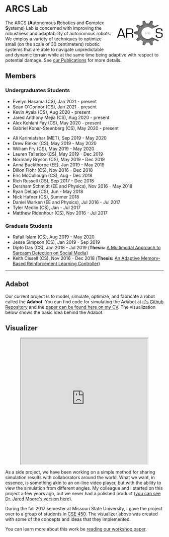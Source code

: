 # ARCS Lab

<img style="float:right; width:30%; margin-left: 1rem;" src="../img/arcs-lab-logo.png" alt="ARCS Lab Logo">

The ARCS (**A**utonomous **R**obotics and **C**omplex **S**ystems) Lab is concerned with improving the robustness and adaptability of autonomous robots. We employ a variety of techniques to optimize small (on the scale of 30 centimeters) robotic systems that are able to navigate unpredictable and dynamic terrain while at the same time being adaptive with respect to potential damage. See [our Publications](../cv/#publications) for more details.

## Members

### Undergraduates Students


- Evelyn Hasama (CS), Jan 2021 - present
- Sean O'Connor (CS), Jan 2021 - present
- Kevin Ayala (CS), Aug 2020 - present
- Jared Anthony Mejia (CS), Aug 2020 - present
- Alex Kehlani Fay (CS), May 2020 - present
- Gabriel Konar-Steenberg (CS), May 2020 - present

<!-- Seth and Kimmy -->

- Ali Karimiafshar (MET), Sep 2019 - May 2020
- Drew Rinker (CS), May 2019 - May 2020
- William Fry (CS), May 2019 - May 2020
- Lauren Tallerico (CS), May 2019 - Dec 2019
- Normany Bryson (CS), May 2019 - Dec 2019
- Anna Buckthorpe (EE), Jan 2019 - May 2019
- Dillon Flohr (CS), Nov 2016 - Dec 2018
- Eric McCullough (CS), Aug - Dec 2018
- Rich Russell (CS), Sep 2017 - Dec 2018
- Dersham Schmidt (EE and Physics), Nov 2016 - May 2018
- Ryan DeLap (CS), Jun - May 2018
- Nick Hafner (CS), Summer 2018
- Daniel Warken (EE and Physics), Jul 2016 - Jul 2017
- Tyler Medlin (CS), Jan - Jul 2017
- Matthew Ridenhour (CS), Nov 2016 - Jul 2017

### Graduate Students

- Rafail Islam (CS), Aug 2019 - May 2020
- Jesse Simpson (CS), Jan 2019 - Sep 2019
- Dipto Das (CS), Jan 2018 - Jul 2019 (**Thesis:** [A Multimodal Approach to Sarcasm Detection on Social Media](https://bearworks.missouristate.edu/theses/3417/))
- Keith Cissell (CS), Nov 2016 - Dec 2018 (**Thesis:** [An Adaptive Memory-Based Reinforcement Learning Controller](https://bearworks.missouristate.edu/theses/3326/))

---

## Adabot

Our current project is to model, simulate, optimize, and fabricate a robot called the **Adabot**. You can find code for simulating the Adabot at [it's Github Repository](https://github.com/anthonyjclark/adabot) and the [paper can be found here on my CV](cv/#Clark.2017.SSCI.EvolvingAdabotMobile). The visualization below shows the basic idea behind the Adabot.

## Visualizer

<iframe src="https://review.github.io/?log=https://raw.githubusercontent.com/anthonyjclark/adabot02-ann/master/animations/fsm-40-2-best20.json" title="Review" width="80%" height="400" style="display: block; margin: 0 auto;">
  <p>Visualization not shown because your browswer does not support iframes.</p>
  <img src="../img/gz_step-wegs-out.png" alt="Adabot Climbing a Step">
</iframe>

As a side project, we have been working on a simple method for sharing simulation results with collaborators around the world. What we want, in essence, is something akin to an on-line video player, but with the ability to view the simulation from different angles. My colleague and I started on this project a few years ago, but we never had a polished product ([you can see Dr. Jared Moore's version here](http://jaredmmoore.com/WebGL_Visualizer/visualizer.html)).

During the fall 2017 semester at Missouri State University, I gave the project over to a group of students in [CSE 450](https://computerscience.missouristate.edu/coursesoffered.htm#CSC450). The visualizer above was created with some of the concepts and ideas that they implemented.

You can learn more about this work be [reading our workshop paper](../cv#Clark.2018.GECCO.ReviewWebbasedSimulation).
